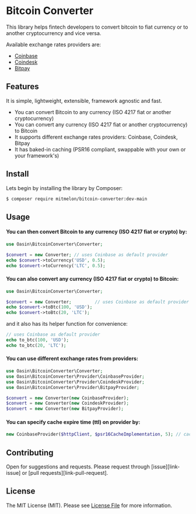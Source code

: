 # Bitcoin Converter

This library helps fintech developers to convert bitcoin to fiat currency or to another cryptocurrency and vice versa.

Available exchange rates providers are:
* [Coinbase][link-coinbase-rates]
* [Coindesk][link-coindesk-rates]
* [Bitpay][link-bitpay-rates]

## Features

It is simple, lightweight, extensible, framework agnostic and fast.

* You can convert Bitcoin to any currency (ISO 4217 fiat or another cryptocurrency)
* You can convert any currency (ISO 4217 fiat or another cryptocurrency) to Bitcoin
* It supports different exchange rates providers: Coinbase, Coindesk, Bitpay
* It has baked-in caching (PSR16 compliant, swappable with your own or your framework's)

## Install

Lets begin by installing the library by Composer:

``` bash
$ composer require mitmelon/bitcoin-converter:dev-main
```

## Usage

#### You can then convert Bitcoin to any currency (ISO 4217 fiat or crypto) by:

``` php
use Oasin\BitcoinConverter\Converter;

$convert = new Converter; // uses Coinbase as default provider
echo $convert->toCurrency('USD', 0.5);
echo $convert->toCurrency('LTC', 0.5);
```

#### You can also convert any currency (ISO 4217 fiat or crypto) to Bitcoin:

``` php
use Oasin\BitcoinConverter\Converter;

$convert = new Converter;         // uses Coinbase as default provider
echo $convert->toBtc(100, 'USD');
echo $convert->toBtc(20, 'LTC');
```

and it also has its helper function for convenience:

``` php
// uses Coinbase as default provider
echo to_btc(100, 'USD');
echo to_btc(20, 'LTC');
```

#### You can use different exchange rates from providers:

``` php
use Oasin\BitcoinConverter\Converter;
use Oasin\BitcoinConverter\Provider\CoinbaseProvider;
use Oasin\BitcoinConverter\Provider\CoindeskProvider;
use Oasin\BitcoinConverter\Provider\BitpayProvider;

$convert = new Converter(new CoinbaseProvider);
$convert = new Converter(new CoindeskProvider);
$convert = new Converter(new BitpayProvider);
```
#### You can specify cache expire time (ttl) on provider by:

``` php
new CoinbaseProvider($httpClient, $psr16CacheImplementation, 5); // cache expires in 5mins, defaults to 60mins
```

## Contributing

Open for suggestions and requests. Please request through [issue][link-issue] or [pull requests][link-pull-request].

## License

The MIT License (MIT). Please see [License File](LICENSE) for more information.

[link-coinbase-rates]: https://www.coinbase.com/charts
[link-coindesk-rates]: https://www.coindesk.com/price
[link-bitpay-rates]: https://bitpay.com/bitcoin-exchange-rates